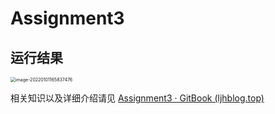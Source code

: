 # Assignment3

## 运行结果



<img src="https://gitee.com/ljh112233/whatisthis/raw/master/static/image-20220101165837476.png" alt="image-20220101165837476" style="zoom: 50%;" />



相关知识以及详细介绍请见 [Assignment3 · GitBook (ljhblog.top)](https://www.ljhblog.top/CG/GAMES101/assignment3.html)